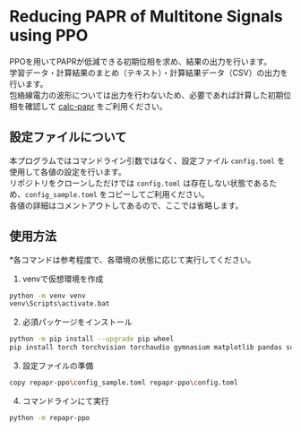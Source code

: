 # Reducing PAPR of Multitone Signals using PPO
PPOを用いてPAPRが低減できる初期位相を求め、結果の出力を行います。  
学習データ・計算結果のまとめ（テキスト）・計算結果データ（CSV）の出力を行います。  
包絡線電力の波形については出力を行わないため、必要であれば計算した初期位相を確認して [calc-papr](https://github.com/solightail/calc-papr) をご利用ください。

## 設定ファイルについて
本プログラムではコマンドライン引数ではなく、設定ファイル `config.toml` を使用して各値の設定を行います。  
リポジトリをクローンしただけでは `config.toml` は存在しない状態であるため、`config_sample.toml` をコピーしてご利用ください。  
各値の詳細はコメントアウトしてあるので、ここでは省略します。

## 使用方法
*各コマンドは参考程度で、各環境の状態に応じて実行してください。
1. venvで仮想環境を作成
```bash
python -m venv venv
venv\Scripts\activate.bat
```
2. 必須パッケージをインストール
```bash
python -m pip install --upgrade pip wheel
pip install torch torchvision torchaudio gymnasium matplotlib pandas scipy
```
3. 設定ファイルの準備
```bash
copy repapr-ppo\config_sample.toml repapr-ppo\config.toml
```
4. コマンドラインにて実行
```bash
python -m repapr-ppo
```
